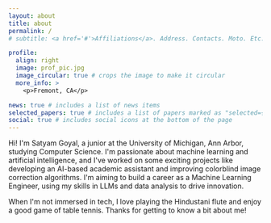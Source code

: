 ```yaml
---
layout: about
title: about
permalink: /
# subtitle: <a href='#'>Affiliations</a>. Address. Contacts. Moto. Etc.

profile:
  align: right
  image: prof_pic.jpg
  image_circular: true # crops the image to make it circular
  more_info: >
    <p>Fremont, CA</p>

news: true # includes a list of news items
selected_papers: true # includes a list of papers marked as "selected={true}"
social: true # includes social icons at the bottom of the page
---
```

Hi! I'm Satyam Goyal, a junior at the University of Michigan, Ann Arbor, studying Computer Science. I'm passionate about machine learning and artificial intelligence, and I've worked on some exciting projects like developing an AI-based academic assistant and improving colorblind image correction algorithms. I'm aiming to build a career as a Machine Learning Engineer, using my skills in LLMs and data analysis to drive innovation.

When I'm not immersed in tech, I love playing the Hindustani flute and enjoy a good game of table tennis. Thanks for getting to know a bit about me!
